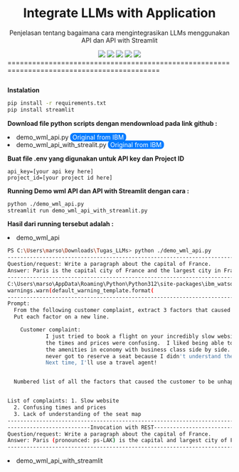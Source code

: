 <h1 align="center"> Integrate LLMs with Application</h1>
<p align="center"> Penjelasan tentang bagaimana cara mengintegrasikan LLMs menggunakan API dan API with Streamlit </p>

<div align="center">

<img src="https://img.shields.io/badge/python-3670A0?style=for-the-badge&logo=python&logoColor=ffdd54">
<img src="https://img.shields.io/badge/Streamlit-FF4B4B?style=for-the-badge&logo=Streamlit&logoColor=white">
<img src="https://img.shields.io/badge/IBM%20Cloud-1261FE?style=for-the-badge&logo=IBM%20Cloud&logoColor=white">
<img src="https://img.shields.io/badge/github-%23121011.svg?style=for-the-badge&logo=github&logoColor=white">
<img src="https://img.shields.io/badge/Visual%20Studio%20Code-0078d7.svg?style=for-the-badge&logo=visual-studio-code&logoColor=white">


</div>
===========================================================================================

```
```

**Instalation**
```bash
pip install -r requirements.txt
pip install streamlit
```
**Download file python scripts dengan mendownload pada link github :**
            <li>
              demo_wml_api.py <a href="https://github.com/ibm-build-lab/VAD-VAR-Workshop/blob/main/content/labs/Watsonx/WatsonxAI/files/201/applications/demo_wml_api.py" style="padding: 1px 5px; background-color: #007bff; color: white; text-decoration: none; border-radius: 8px; margin-right: 4px;">Original from IBM</a>
            <li>
              demo_wml_api_with_strealit.py <a href="https://github.com/ibm-build-lab/VAD-VAR-Workshop/blob/main/content/labs/Watsonx/WatsonxAI/files/201/applications/demo_wml_api_with_streamlit.py" style="padding: 1px 5px; background-color: #007bff; color: white; text-decoration: none; border-radius: 8px; margin-right: 4px;">Original from IBM</a></br>


**Buat file .env yang digunakan untuk API key dan Project ID**

 <pre><code>api_key=[your api key here]
project_id=[your project id here]</code></pre>

**Running Demo wml API dan API with Streamlit dengan cara :**

```bash
python ./demo_wml_api.py
streamlit run demo_wml_api_with_streamlit.py
```

**Hasil dari running tersebut adalah :**
    <li> demo_wml_api 
```bash
PS C:\Users\marso\Downloads\Tugas_LLMs> python ./demo_wml_api.py
---------------------------------------------------------------------------
Question/request: Write a paragraph about the capital of France.
Answer: Paris is the capital city of France and the largest city in France by population and area. Paris is the seat of the French National Assembly, the French Senate, the Conseil       de France, and the Paris City Council. Paris is the administrative center of the Paris metropolitan area and the center of the Île-de-France region.
---------------------------------------------------------------------------
C:\Users\marso\AppData\Roaming\Python\Python312\site-packages\ibm_watson_machine_learning\foundation_models\utils\utils.py:273: LifecycleWarning: Model 'meta-llama/llama-2-13b-chat'      is in deprecated state from 2024-08-26 until None. IDs of alternative models: None. Further details: https://dataplatform.cloud.ibm.com/docs/content/wsj/analyze-data/fm-model-            lifecycle.html?context=wx&audience=wdp
warnings.warn(default_warning_template.format(
---------------------------------------------------------------------------
Prompt: 
  From the following customer complaint, extract 3 factors that caused the customer to be unhappy. 
  Put each factor on a new line. 

    Customer complaint:
            I just tried to book a flight on your incredibly slow website.  All
            the times and prices were confusing.  I liked being able to compare
            the amenities in economy with business class side by side.  But I
            never got to reserve a seat because I didn't understand the seat map.
            Next time, I'll use a travel agent!


  Numbered list of all the factors that caused the customer to be unhappy:


List of complaints: 1. Slow website
  2. Confusing times and prices
  3. Lack of understanding of the seat map
---------------------------------------------------------------------------
--------------------------Invocation with REST-------------------------------------------
Question/request: Write a paragraph about the capital of France.
Answer: Paris (pronounced: ps-LAK) is the capital and largest city of France. It is a global city and one of the most popular tourist destinations in the world, with a estimated          10.17 million international tourist arrivals in 2014.
---------------------------------------------------------------------------
```
  <li> demo_wml_api_with_streamlit


